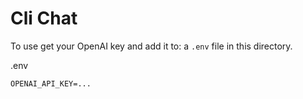 # Cli Chat

To use get your OpenAI key and add it to: a `.env` file in this directory.

.env
```
OPENAI_API_KEY=...
```
